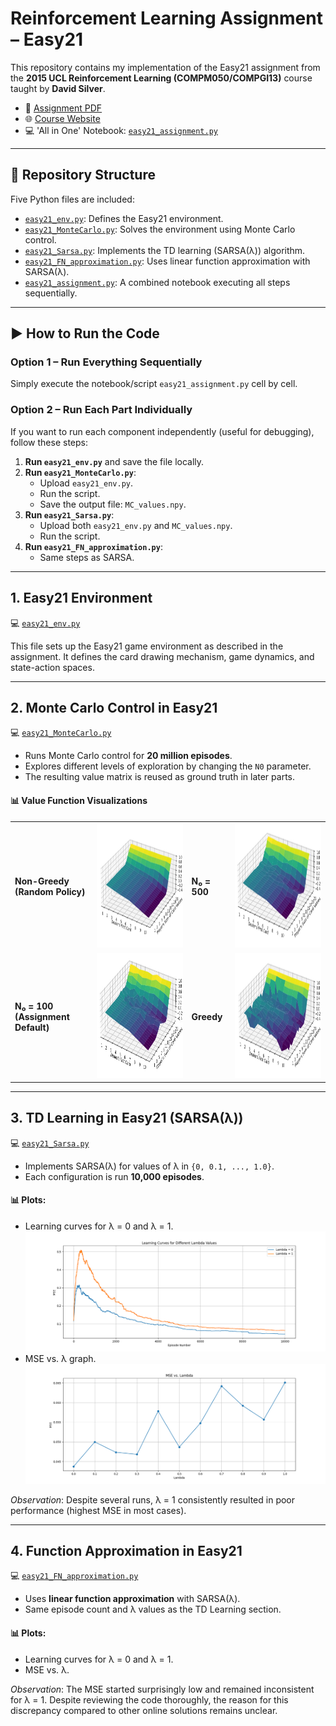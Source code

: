 # Reinforcement Learning Assignment – Easy21

This repository contains my implementation of the Easy21 assignment from the **2015 UCL Reinforcement Learning (COMPM050/COMPGI13)** course taught by **David Silver**.

- 📄 [Assignment PDF](https://davidstarsilver.wordpress.com/wp-content/uploads/2025/04/easy21-assignment.pdf)  
- 🌐 [Course Website](https://davidstarsilver.wordpress.com/teaching/)
- 💻 'All in One' Notebook: [`easy21_assignment.py`](https://github.com/mehditzh/Easy21_RL_Assignment/blob/main/Notebooks/0-easy21_assignment.py)

---

## 📁 Repository Structure

Five Python files are included:

- [`easy21_env.py`](https://github.com/mehditzh/Easy21_RL_Assignment/blob/main/Notebooks/1-easy21_env.py): Defines the Easy21 environment.
- [`easy21_MonteCarlo.py`](https://github.com/mehditzh/Easy21_RL_Assignment/blob/main/Notebooks/2-easy21_montecarlo.py): Solves the environment using Monte Carlo control.
- [`easy21_Sarsa.py`](https://github.com/mehditzh/Easy21_RL_Assignment/blob/main/Notebooks/3-easy21_sarsa.py): Implements the TD learning (SARSA(λ)) algorithm.
- [`easy21_FN_approximation.py`](https://github.com/mehditzh/Easy21_RL_Assignment/blob/main/Notebooks/4-easy21_fn_approximation.py): Uses linear function approximation with SARSA(λ).
- [`easy21_assignment.py`](https://github.com/mehditzh/Easy21_RL_Assignment/blob/main/Notebooks/0-easy21_assignment.py): A combined notebook executing all steps sequentially.

---

## ▶️ How to Run the Code

### Option 1 – Run Everything Sequentially
Simply execute the notebook/script `easy21_assignment.py` cell by cell.

### Option 2 – Run Each Part Individually
If you want to run each component independently (useful for debugging), follow these steps:

1. **Run `easy21_env.py`** and save the file locally.
2. **Run `easy21_MonteCarlo.py`**:
   - Upload `easy21_env.py`.
   - Run the script.
   - Save the output file: `MC_values.npy`.
3. **Run `easy21_Sarsa.py`**:
   - Upload both `easy21_env.py` and `MC_values.npy`.
   - Run the script.
4. **Run `easy21_FN_approximation.py`**:
   - Same steps as SARSA.

---

##  1. Easy21 Environment

💻 [`easy21_env.py`](https://github.com/mehditzh/Easy21_RL_Assignment/blob/main/Notebooks/1-easy21_env.py)

This file sets up the Easy21 game environment as described in the assignment. It defines the card drawing mechanism, game dynamics, and state-action spaces.

---

##  2. Monte Carlo Control in Easy21

💻 [`easy21_MonteCarlo.py`](https://github.com/mehditzh/Easy21_RL_Assignment/blob/main/Notebooks/2-easy21_montecarlo.py)

- Runs Monte Carlo control for **20 million episodes**.
- Explores different levels of exploration by changing the `N0` parameter.
- The resulting value matrix is reused as ground truth in later parts.

#### 📊 Value Function Visualizations

<table>
  <tr>
    <td><b>Non-Greedy<br>(Random Policy)</b></td> 
    <td>
      <img src="https://github.com/mehditzh/Easy21_RL_Assignment/blob/main/Plots/2.%20Monte%20Carlo%20Plots/MonteCarlo.NonGreedy.jpg?raw=true" height="200" width="280"/>
    </td>
    <td><b>N₀ = 500</b></td> 
    <td>
      <img src="https://github.com/mehditzh/Easy21_RL_Assignment/blob/main/Plots/2.%20Monte%20Carlo%20Plots/MonteCarlo.N0500Greedy.jpg?raw=true" height="200" width="280"/>
    </td>
  </tr>
  <tr>
    <td><b>N₀ = 100<br>(Assignment Default)</b></td> 
    <td>
      <img src="https://github.com/mehditzh/Easy21_RL_Assignment/blob/main/Plots/2.%20Monte%20Carlo%20Plots/MonteCarlo.N0100Greedy.jpg?raw=true" height="200" width="280"/>
    </td>
    <td><b>Greedy</b></td>
    <td>
      <img src="https://github.com/mehditzh/Easy21_RL_Assignment/blob/main/Plots/2.%20Monte%20Carlo%20Plots/MonteCarlo.Greedy.jpg?raw=true" height="200" width="280"/>
    </td>
  </tr>
</table>

---

##  3. TD Learning in Easy21 (SARSA(λ))

💻 [`easy21_Sarsa.py`](https://github.com/mehditzh/Easy21_RL_Assignment/blob/main/Notebooks/3-easy21_sarsa.py)

- Implements SARSA(λ) for values of λ in `{0, 0.1, ..., 1.0}`.
- Each configuration is run **10,000 episodes**.
  
#### 📊 Plots:
- Learning curves for λ = 0 and λ = 1.
![Learning Curves](https://github.com/mehditzh/Easy21_RL_Assignment/blob/main/Plots/3.%20Sarsa%20Plots/Sarsa.Leaning_Curves.png)
- MSE vs. λ graph.
![MSE vs. λ](https://github.com/mehditzh/Easy21_RL_Assignment/blob/main/Plots/3.%20Sarsa%20Plots/Sarsa.MSE_vs_Lambda.png)

*Observation*: Despite several runs, λ = 1 consistently resulted in poor performance (highest MSE in most cases).

---

##  4. Function Approximation in Easy21

💻 [`easy21_FN_approximation.py`](https://github.com/mehditzh/Easy21_RL_Assignment/blob/main/Notebooks/4-easy21_fn_approximation.py)

- Uses **linear function approximation** with SARSA(λ).
- Same episode count and λ values as the TD Learning section.

#### 📊 Plots:
- Learning curves for λ = 0 and λ = 1.
- MSE vs. λ.

*Observation*: The MSE started surprisingly low and remained inconsistent for λ = 1. Despite reviewing the code thoroughly, the reason for this discrepancy compared to other online solutions remains unclear.



